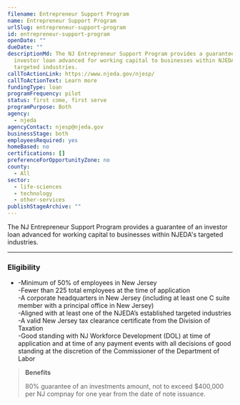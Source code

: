 ```yaml
---
filename: Entrepreneur Support Program
name: Entrepreneur Support Program
urlSlug: entrepreneur-support-program
id: entrepreneur-support-program
openDate: ""
dueDate: ""
descriptionMd: The NJ Entrepreneur Support Program provides a guarantee of an
  investor loan advanced for working capital to businesses within NJEDA's
  targeted industries.
callToActionLink: https://www.njeda.gov/njesp/
callToActionText: Learn more
fundingType: loan
programFrequency: pilot
status: first come, first serve
programPurpose: Both
agency:
  - njeda
agencyContact: njesp@njeda.gov
businessStage: both
employeesRequired: yes
homeBased: no
certifications: []
preferenceForOpportunityZone: no
county:
  - All
sector:
  - life-sciences
  - technology
  - other-services
publishStageArchive: ""
---
```

The NJ Entrepreneur Support Program provides a guarantee of an investor loan advanced for working capital to businesses within NJEDA's targeted industries.

- - -

### Eligibility

* \-Minimum of 50% of employees in New Jersey\
  -Fewer than 225 total employees at the time of application\
  -A corporate headquarters in New Jersey (including at least one C suite member with a principal office in New Jersey)\
  -Aligned with at least one of the NJEDA’s established targeted industries\
  -A valid New Jersey tax clearance certificate from the Division of Taxation\
  -Good standing with NJ Workforce Development (DOL) at time of application and at time of any payment events with all decisions of good standing at the discretion of the Commissioner of the Department of Labor

> **Benefits**
>
> 80% guarantee of an investments amount, not to exceed $400,000 per NJ compnay for one year from the date of note issuance.